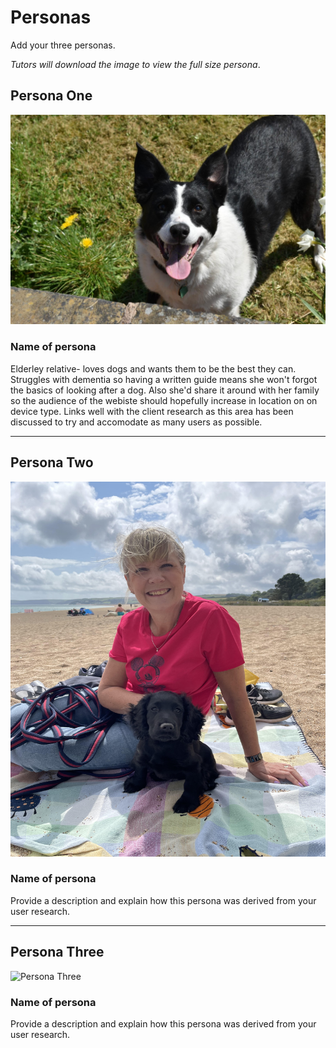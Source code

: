 # Personas

Add your three personas.

*Tutors will download the image to view the full size persona*.

<!-- edit as required -->

## Persona One

<img src="sp2-media/DSC_0080_Original.png" alt="Elderley Disabled Persona" width="1000">

### Name of persona
Elderley relative- loves dogs and wants them to be the best they can. Struggles with dementia so having a written guide means she won't forgot the basics of looking after a dog. Also she'd share it around with her family so the audience of the webiste should hopefully increase in location on on device type. Links well with the client research as this area has been discussed to try and accomodate as many users as possible.

---

## Persona Two

<img src="sp2-media/Jackie.png" alt="Jackie Thomason" width="600" height="600">

### Name of persona
Provide a description and explain how this persona was derived from your user research.

---

## Persona Three

<img src="sp1-media/persona.png" alt="Persona Three" width="1000">

### Name of persona
Provide a description and explain how this persona was derived from your user research.
